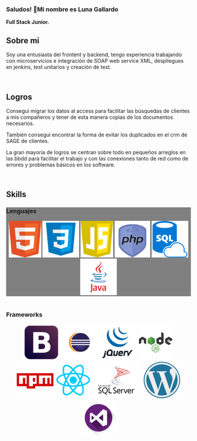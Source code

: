 ### Saludos! 👋Mi nombre es Luna Gallardo

<!--
**LunaGR/LunaGR** is a ✨ _special_ ✨ repository because its `README.md` (this file) appears on your GitHub profile.
-->

<b>Full Stack Junior.</b>

<h2> Sobre mi </h2>
<p>
  Soy una entusiasta del frontent y backend, tengo experiencia trabajando con microservicios e integración de SOAP
  web service XML, despliegues en jenkins, test unitarios y creación de test.

  
</p> </br>

<h2>Logros</h2>
<p>
  Conseguí migrar los datos al access para facilitar las búsquedas de clientes a mis compañeros y tener de esta manera copias de los documentos necesarios.
  
  También conseguí encontrar la forma de evitar los duplicados en el crm de SAGE de clientes.
  
  La gran mayoria de logros se centran sobre todo en pequeños arreglos en las bbdd para facilitar el trabajo y con las conexiones tanto de red 
  como de errores y problemas básicos en los software.
</p> </br>

<h2> Skills </h2>

<div style="background-color:grey;">
  <h3>Lenguajes</h3>
  <center>
    <img src="img/html.png" with=100 height=100/>
    <img src="img/css.png" with=100 height=100/>
    <img src="img/javascript.png" with=100 height=100/>
    <img src="img/php.png" with=100 height=100/>
    <img src="img/SQL.png" with=100 height=100/>
    <img src="img/java.png"with=100 height=100/>
  </center>
</div></br>

<div class="frame">
  <h3>Frameworks</h3>
  <center>
    <img src="img/bootstrap.png" with=100 height=100/>
    <img src="img/eclipse.png" with=100 height=100/>
    <img src="img/jQuery.png" with=100 height=100/>
    <img src="img/node.png" with=100 height=100/>
    <img src="img/npm.png" with=100 height=100/>
    <img src="img/react.png" with=100 height=100/>
    <img src="img/SQLserver.png" with=100 height=100/>
    <img src="img/wordpress.png" with=100 height=100/>
    <img src="img/visualStudio.png" with=100 height=100/>
  </center>
</div></br>


